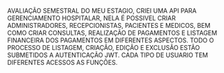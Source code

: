 AVALIAÇÃO SEMESTRAL DO MEU ESTAGIO, CRIEI UMA API PARA GERENCIAMENTO HOSPITALAR, NELA É POSSIVEL CRIAR ADMINISTRADORES, RECEPCIONISTAS, PACIENTES E MEDICOS, BEM COMO CRIAR CONSULTAS, REALIZAÇÃO DE PAGAMENTOS E LISTAGEM FINANCEIRA DOS PAGAMENTOS EM DIFERENTES ASPECTOS. TODO O PROCESSO DE LISTAGEM, CRIAÇÃO, EDIÇÃO E EXCLUSÃO ESTÃO SUBMETIDOS A AUTENTICAÇÃO JWT. CADA TIPO DE USUARIO TEM DIFERENTES ACESSOS AS FUNÇÕES.  
